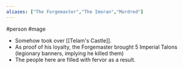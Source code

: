 ```yaml
---
aliases: ["The Forgemaster","The Imoran","Mordred"]
---
```

#person #mage 

- Somehow took over [[Telam's Castle]].
- As proof of his loyalty, the Forgemaster brought 5 Imperial Talons (legionary banners, implying he killed them)
- The people here are filled with fervor as a result.